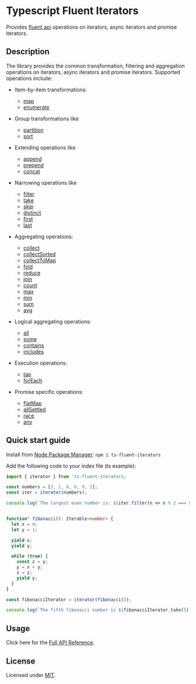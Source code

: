 # Typescript Fluent Iterators

Provides [fluent api](https://en.wikipedia.org/wiki/Fluent_interface)
operations on iterators, async iterators and promise iterators.

## Description

The library provides the common transformation, filtering and
aggregation operations on iterators, async iterators and promise iterators. Supported operations include:

- Item-by-item transformations:
  - [map](docs/iterators/fluent_iterator.md#map)
  - [enumerate](docs/iterators/fluent_iterator.md#enumerate)

- Group transformations like
  - [partition](docs/iterators/fluent_iterator.md#partition)
  - [sort](docs/iterators/fluent_iterator.md#sort)

- Extending operations like
  - [append](docs/iterators/fluent_iterator.md#append)
  - [prepend](docs/iterators/fluent_iterator.md#prepend)
  - [concat](docs/iterators/fluent_iterator.md#concat)

- Narrowing operations like
  - [filter](docs/iterators/fluent_iterator.md#filter)
  - [take](docs/iterators/fluent_iterator.md#take)
  - [skip](docs/iterators/fluent_iterator.md#skip)
  - [distinct](docs/iterators/fluent_iterator.md#distinct)
  - [first](docs/iterators/fluent_iterator.md#first)
  - [last](docs/iterators/fluent_iterator.md#last)

- Aggregating operations:
  - [collect](docs/iterators/fluent_iterator.md#collect)
  - [collectSorted](docs/iterators/fluent_iterator.md#collectsorted)
  - [collectToMap](docs/iterators/fluent_iterator.md#collecttomap)
  - [fold](docs/iterators/fluent_iterator.md#fold)
  - [reduce](docs/iterators/fluent_iterator.md#reduce)
  - [join](docs/iterators/fluent_iterator.md#join)
  - [count](docs/iterators/fluent_iterator.md#count)
  - [max](docs/iterators/fluent_iterator.md#max)
  - [min](docs/iterators/fluent_iterator.md#min)
  - [sum](docs/iterators/fluent_iterator.md#sum)
  - [avg](docs/iterators/fluent_iterator.md#avg)

- Logical aggregating operations:
  - [all](docs/iterators/fluent_iterator.md#all)
  - [some](docs/iterators/fluent_iterator.md#some)
  - [contains](docs/iterators/fluent_iterator.md#contains)
  - [includes](docs/iterators/fluent_iterator.md#includes)

- Execution operations:
  - [tap](docs/iterators/fluent_iterator.md#tap)
  - [forEach](docs/iterators/fluent_iterator.md#foreach)

- Promise specific operations:
  - [flatMap](docs/iterators/promise_iterator.md#flatmap)
  - [allSettled](docs/iterators/promise_iterator.md#allsettled)
  - [race](docs/iterators/promise_iterator.md#race)
  - [any](docs/iterators/promise_iterator.md#any)

## Quick start guide

Install from [Node Package Manager](https://www.npmjs.com/): `npm i ts-fluent-iterators`

Add the following code to your index file (ts example):

```typescript
import { iterator } from 'ts-fluent-iterators;

const numbers = [3, 1, 8, 6, 9, 2];
const iter = iterator(numbers);

console.log(`The largest even number is: ${iter.filter(n => n % 2 === 0).max()}`);


function* fibonacci(): Iterable<number> {
  let x = 0;
  let y = 1;

  yield x;
  yield y;

  while (true) {
    const z = y;
    y = x + y;
    x = z;
    yield y;
  }
}

const fibonacciIterator = iterator(fibonacci());

console.log(`The fifth fibonacci number is ${fibonacciIterator.take(5).last()}`);
```

## Usage

Click here for the [Full API Reference](docs/index.md).

## License

Licensed under [MIT](https://en.wikipedia.org/wiki/MIT_License).
